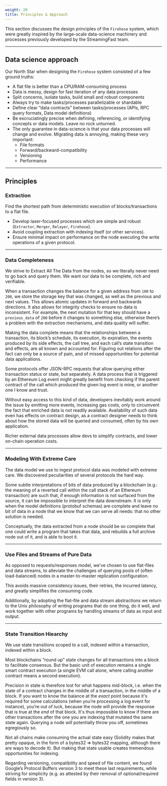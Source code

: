 ```yaml
---
weight: 20
title: Principles & Approach
---
```


This section discusses the design principles of the `Firehose` system, which were greatly inspired by the large-scale 
data-science machinery and processes previously developed by the StreamingFast team.

---

## Data science approach

Our North Star when designing the `Firehose` system consisted of a few ground truths:

- A flat file is better than a CPU/RAM-consuming process
- Data is messy, design for fast iteration of any data processes
- Split concerns, isolate tasks, build small and robust components
- Always try to make tasks/processes parallelizable or shardable
- Define clear “data contracts” between tasks/processes (APIs, RPC query formats, Data model definitions)
- Be excruciatingly precise when defining, referencing, or identifying concepts or data models. Leave no rock unturned.
- The only guarantee in data-science is that your data processes will change and evolve. Migrating data is annoying, 
making these very important:
    - File formats
    - Forward/backward-compatibility
    - Versioning
    - Performance

---

## Principles

### Extraction

Find the shortest path from deterministic execution of blocks/transactions to a flat file.

- Develop laser-focused processes which are simple and robust (`Extractor`, `Merger`, `Relayer`, `Firehose`).
- Avoid coupling extraction with indexing itself (or other services).
- Ensure minimal impact on performance on the node executing the write operations of a given protocol.

---

### Data Completeness

We strive to Extract All The Data from the nodes, so we literally never need to go back and query them. 
We want our data to be complete, rich and verifiable.

When a transaction changes the balance for a given address from `100` to `200`, we store the storage key that was 
changed, as well as the previous and next values. This allows atomic updates in forward and backwards directions. 
It also allows for integrity checks to ensure no data is inconsistent. For example, the next mutation for that key 
should have a `previous_data` of `200` before it changes to something else, otherwise there’s a problem with 
the extraction mechanisms, and data quality will suffer.

Making the data complete means that the relationships between a transaction, its block’s schedule, its execution, 
its expiration, the events produced by its side effects, the call tree, and each call’s state transition and effects, 
are all known and accounted for. Figuring out relations after the fact can only be a source of pain, and of missed 
opportunities for potential data applications.

Some protocols offer JSON-RPC requests that allow querying either transaction status or state, but separately. 
A data process that is triggered by an Ethereum Log event might greatly benefit from checking if the parent contract 
of the call which produced the given log event is mine, or another one I know and trust.

Without easy access to this kind of data, developers inevitably work around the issue by emitting more events, 
increasing gas costs, only to circumvent the fact that enriched data is not readily available. Availability of such data 
even has effects on contract design, as a contract designer needs to think about how the stored data will be 
queried and consumed, often by his own application.

Richer external data processes allow devs to simplify contracts, and lower on-chain operation costs.

---

### Modeling With Extreme Care

The data model we use to ingest protocol data was modeled with extreme care. 
We discovered peculiarities of several protocols the hard way.

Some subtle interpretations of bits of data produced by a blockchain (e.g.: the meaning of a reverted call within the 
call stack of an Ethereum transaction) are such that, if enough information is not surfaced from the source, 
it can be impossible to interpret the data downstream. It is only when the model definitions (protobuf schemas) 
are complete and leave no bit of data in a node that we know that we can serve all needs: that no other solution is needed.

Conceptually, the data extracted from a node should be so complete that one could write a program that takes 
that data, and rebuilds a full archive node out of it, and is able to boot it.

---

### Use Files and Streams of Pure Data

As opposed to requests/responses model, we've chosen to use flat-files and data streams, to alleviate the challenges 
of querying pools of (often load-balanced) nodes in a master-to-master replication configuration.

This avoids massive consistency issues, their retries, the incurred latency, and greatly simplifies the consuming code.

Additionally, by adopting the flat-file and data stream abstractions we return to the Unix philosophy of 
writing programs that do one thing, do it well, and work together with other programs by handling streams of 
data as input and output.

---

### State Transition Hiearchy

We use state transitions scoped to a call, indexed within a transaction, indexed within a block.

Most blockchains “round up” state changes for all transactions into a block to facilitate consensus.
But the basic unit of execution remains a single smart contract execution 
(a single EVM call alone, where calling another contract means a second execution).

Precision in state is therefore lost for what happens mid-block, i.e. when the state of a contract changes in the 
middle of a transaction, in the middle of a block. If you want to know the balance at the *exact* point because 
it's required for some calculations (when you’re processing a log event for instance), you’re out of luck, because the 
node will provide the response that is true at the *end* of that block. It's thus impossible to know if there are 
other transactions after the one you are indexing that mutated the same state again. Querying a node will potentially throw you off, 
sometimes egregiously so.

Not all chains make consuming the actual state easy (Solidity makes that pretty opaque, in the form of a 
bytes32 => bytes32 mapping, although there are ways to decode it). But making that state usable creates 
tremendous opportunities for indexing.

Regarding versioning, compatibility and speed of file content, we found Google’s Protocol Buffers version 3 
to meet these last requirements, while striving for simplicity (e.g. as attested by their removal of optional/required 
fields in version 3).
